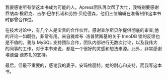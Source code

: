 我要感谢所有使这本书成为可能的人。Apress团队再次帮了大忙，我特别要感谢乔纳森·根尼克、吉尔·巴尔扎诺和劳拉·贝伦德森，他们三位编辑在准备制作这本书时都曾合作过。

在技术讨论中，有几个人是宝贵的合作伙伴。感谢查尔斯贝尔提供彻底的审查;他的评论一如既往，非常有用。来自雅库布 ·洛普赞斯基的关于 InnoDB 锁的反馈也是不值的。我与 MySQL 支持团队合作，团队内部进行无数次讨论，以及我伟大的同事的工作，对于本书来说，都是一个很好的灵感和想法来源。此外，非常感谢埃德温·德苏扎的支持。

最后，但最不重要的，感谢我的妻子，安玛格丽特，她的耐心和支持，而我写这本书。